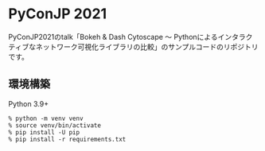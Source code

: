 # PyConJP 2021

PyConJP2021のtalk「Bokeh & Dash Cytoscape 〜 Pythonによるインタラクティブなネットワーク可視化ライブラリの比較」のサンプルコードのリポジトリです。

## 環境構築

Python 3.9+
```
% python -m venv venv
% source venv/bin/activate
% pip install -U pip
% pip install -r requirements.txt
```